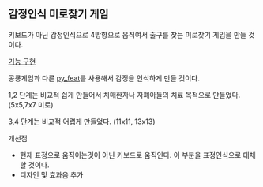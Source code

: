 ## 감정인식 미로찾기 게임

키보드가 아닌 감정인식으로 4방향으로 움직여서 출구를 찾는 미로찾기 게임을 만들 것이다.

[기능 구현](https://github.com/YeoungJun0508/maze/blob/main/Maze.md)

공룡게임과 다른 [py_feat](https://py-feat.org/basic_tutorials/02_detector_imgs.html)를 사용해서 감정을 인식하게 만들 것이다.

1,2 단계는 비교적 쉽게 만들어서 치매환자나 자폐아들의 치료 목적으로 만들었다.
(5x5,7x7 미로)

3,4 단계는 비교적 어렵게 만들었다.
(11x11, 13x13)

개선점
- 현재 표정으로 움직이는것이 아닌 키보드로 움직인다. 이 부분을 표정인식으로 대체할 것이다.
- 디자인 및 효과음 추가

